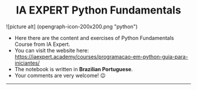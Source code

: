 <h1 align="center">
    IA EXPERT Python Fundamentals
</h1>
![picture alt] (opengraph-icon-200x200.png "python")

- Here there are the content and exercises of Python Fundamentals Course from IA Expert.
- You can visit the website here: https://iaexpert.academy/courses/programacao-em-python-guia-para-iniciantes/
- The notebook is written in **Brazilian Portuguese**.
- Your comments are very welcome! :wink:

---


